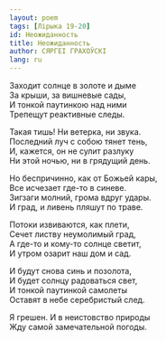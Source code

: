 ```yaml
---
layout: poem
tags: [Лірыка 19-20]
id: Неожиданность
title: Неожиданность
author: СЯРГЕІ ГРАХОЎСКІ
lang: ru
---
```



Заходит солнце в золоте и дыме  
За крыши, за вишневые сады,  
И тонкой паутинкою над ними  
Трепещут реактивные следы.  

Такая тишь! Ни ветерка, ни звука.  
Последний луч с собою тянет тень,  
И, кажется, он не сулит разлуку  
Ни этой ночью, ни в грядущий день.  

Но беспричинно, как от Божьей кары,  
Все исчезает где-то в синеве.  
Зигзаги молний, грома вдруг удары.  
И град, и ливень пляшут по траве.  

Потоки извиваются, как плети,  
Сечет листву неумолимый град,  
А где-то и кому-то солнце светит,  
И утром озарит наш дом и сад.  

И будут снова синь и позолота,  
И будет солнцу радоваться свет,  
И тонкой паутинкой самолеты  
Оставят в небе серебристый след.  

Я грешен. И в неистовство природы  
Жду самой замечательной погоды.  
